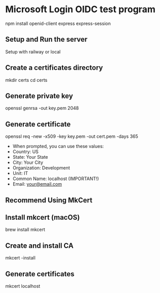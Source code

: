 # Microsoft Login OIDC test program

npm install openid-client express express-session

## Setup and Run the server

Setup with railway or local

## Create a certificates directory

mkdir certs
cd certs

## Generate private key

openssl genrsa -out key.pem 2048

## Generate certificate

openssl req -new -x509 -key key.pem -out cert.pem -days 365

* When prompted, you can use these values:
* Country: US
* State: Your State
* City: Your City
* Organization: Development
* Unit: IT
* Common Name: localhost (IMPORTANT!)
* Email: <your@email.com>

## Recommend Using MkCert

## Install mkcert (macOS)

brew install mkcert

## Create and install CA

mkcert -install

## Generate certificates

mkcert localhost
